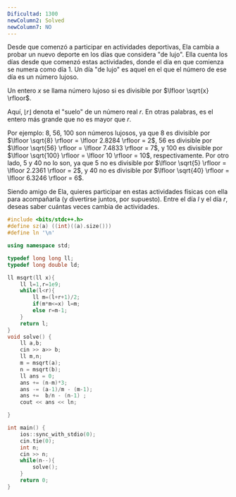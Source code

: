 ```yaml
---
Dificultad: 1300
newColumn2: Solved
newColumn7: NO
---
```

Desde que comenzó a participar en actividades deportivas, Ela cambia a probar un nuevo deporte en los días que considera "de lujo". Ella cuenta los días desde que comenzó estas actividades, donde el día en que comienza se numera como día 1. Un día "de lujo" es aquel en el que el número de ese día es un número lujoso.

Un entero $x$ se llama número lujoso si es divisible por $\lfloor \sqrt{x} \rfloor$.

Aquí, $\lfloor r \rfloor$ denota el "suelo" de un número real $r$. En otras palabras, es el entero más grande que no es mayor que $r$.

Por ejemplo: 8, 56, 100 son números lujosos, ya que 8 es divisible por $\lfloor \sqrt{8} \rfloor = \lfloor 2.8284 \rfloor = 2$, 56 es divisible por $\lfloor \sqrt{56} \rfloor = \lfloor 7.4833 \rfloor = 7$, y 100 es divisible por $\lfloor \sqrt{100} \rfloor = \lfloor 10 \rfloor = 10$, respectivamente. Por otro lado, 5 y 40 no lo son, ya que 5 no es divisible por $\lfloor \sqrt{5} \rfloor = \lfloor 2.2361 \rfloor = 2$, y 40 no es divisible por $\lfloor \sqrt{40} \rfloor = \lfloor 6.3246 \rfloor = 6$.

Siendo amigo de Ela, quieres participar en estas actividades físicas con ella para acompañarla (y divertirse juntos, por supuesto). Entre el día $l$ y el día $r$, deseas saber cuántas veces cambia de actividades.
```c++
#include <bits/stdc++.h>
#define sz(a) ((int)((a).size()))
#define ln '\n' 

using namespace std;

typedef long long ll;
typedef long double ld;

ll msqrt(ll x){
    ll l=1,r=1e9;
    while(l<r){
        ll m=(l+r+1)/2;
        if(m*m<=x) l=m;
        else r=m-1;
    }
    return l;
}
void solve() {
    ll a,b;
    cin >> a>> b;
    ll m,n;
    m = msqrt(a);
    n = msqrt(b);
    ll ans = 0;
    ans += (n-m)*3;
    ans -= (a-1)/m - (m-1);
    ans +=  b/n - (n-1) ;
    cout << ans << ln;

}

int main() {
    ios::sync_with_stdio(0);
    cin.tie(0);
    int n;
    cin >> n;
    while(n--){
        solve();
    }
    return 0;
}

```
